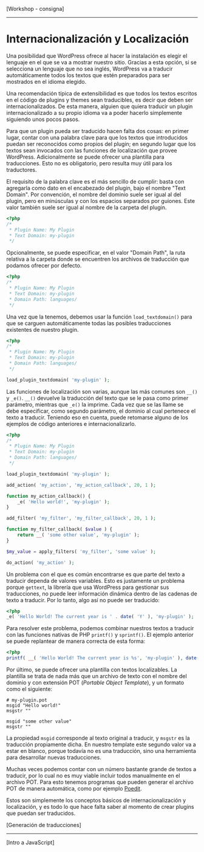 [Workshop - consigna]

---

# Internacionalización y Localización

Una posibilidad que WordPress ofrece al hacer la instalación es elegir el lenguaje en el que se va a mostrar nuestro sitio. Gracias a esta opción, si se selecciona un lenguaje que no sea inglés, WordPress va a traducir automáticamente todos los textos que estén preparados para ser mostrados en el idioma elegido.

Una recomendación típica de extensibilidad es que todos los textos escritos en el código de plugins y themes sean traducibles, es decir que deben ser internacionalizados. De esta manera, alguien que quiera traducir un plugin internacionalizado a su propio idioma va a poder hacerlo simplemente siguiendo unos pocos pasos.

Para que un plugin pueda ser traducido hacen falta dos cosas: en primer lugar, contar con una palabra clave para que los textos que introducidos puedan ser reconocidos como propios del plugin; en segundo lugar que los textos sean invocados con las funciones de localización que provee WordPress. Adicionalmente se puede ofrecer una plantilla para traducciones. Esto no es obligatorio, pero resulta muy útil para los traductores.

El requisito de la palabra clave es el más sencillo de cumplir: basta con agregarla como dato en el encabezado del plugin, bajo el nombre "Text Domain". Por convención, el nombre del dominio suele ser igual al del plugin, pero en minúsculas y con los espacios separados por guiones. Este valor también suele ser igual al nombre de la carpeta del plugin.

```php
<?php
/*
 * Plugin Name: My Plugin
 * Text Domain: my-plugin
 */
```

Opcionalmente, se puede especificar, en el valor "Domain Path", la ruta relativa a la carpeta donde se encuentren los archivos de traducción que podamos ofrecer por defecto.

```php
<?php
/*
 * Plugin Name: My Plugin
 * Text Domain: my-plugin
 * Domain Path: languages/
 */
```

Una vez que la tenemos, debemos usar la función `load_textdomain()` para que se carguen automáticamente todas las posibles traducciones existentes de nuestro plugin.

```php
<?php
/*
 * Plugin Name: My Plugin
 * Text Domain: my-plugin
 * Domain Path: languages/
 */

load_plugin_textdomain( 'my-plugin' );
```

Las funciones de localización son varias, aunque las más comunes son `__()` y `_e()`. `__()` devuelve la traducción del texto que se le pasa como primer parámetro, mientras que `_e()` la imprime. Cada vez que se las llame se debe especificar, como segundo parámetro, el dominio al cual pertenece el texto a traducir. Teniendo eso en cuenta, puede retomarse alguno de los ejemplos de código anteriores e internacionalizarlo.

```php
<?php
/*
 * Plugin Name: My Plugin
 * Text Domain: my-plugin
 * Domain Path: languages/
 */

load_plugin_textdomain( 'my-plugin' );

add_action( 'my_action', 'my_action_callback', 20, 1 );

function my_action_callback() {
	_e( 'Hello world!', 'my-plugin' );
}

add_filter( 'my_filter', 'my_filter_callback', 20, 1 );

function my_filter_callback( $value ) {
	return __( 'some other value', 'my-plugin' );
}

$my_value = apply_filters( 'my_filter', 'some value' );

do_action( 'my_action' );
```

Un problema con el que es común encontrarse es que parte del texto a traducir dependa de valores variables. Esto es justamente un problema porque `gettext`, la librería que usa WordPress para gestionar sus traducciones, no puede leer información dinámica dentro de las cadenas de texto a traducir. Por lo tanto, algo así no puede ser traducido:

```php
<?php
_e( 'Hello World! The current year is ' . date( 'Y' ), 'my-plugin' );
```

Para resolver este problema, podemos combinar nuestros textos a traducir con las funciones nativas de PHP `printf()` y `sprintf()`. El ejemplo anterior se puede replantear de manera correcta de esta forma:

```php
<?php
printf( __( 'Hello World! The current year is %s', 'my-plugin' ), date( 'Y' ) );
```

Por último, se puede ofrecer una plantilla con textos localizables. La plantilla se trata de nada más que un archivo de texto con el nombre del dominio y con extensión POT (*Portable Object Template*), y un formato como el siguiente:

```
# my-plugin.pot
msgid "Hello world!"
msgstr ""

msgid "some other value"
msgstr ""
```

La propiedad `msgid` corresponde al texto original a traducir, y `msgstr` es la traducción propiamente dicha. En nuestro template este segundo valor va a estar en blanco, porque todavía no es una traducción, sino una herramienta para desarrollar nuevas traducciones.

Muchas veces podemos contar con un número bastante grande de textos a traducir, por lo cual no es muy viable incluir todos manualmente en el archivo POT. Para esto tenemos programas que pueden generar el archivo POT de manera automática, como por ejemplo [Poedit](https://poedit.net/).

Estos son simplemente los conceptos básicos de internacionalización y localización, y es todo lo que hace falta saber al momento de crear plugins que puedan ser traducidos.

[Generación de traducciones]

---

[Intro a JavaScript]
